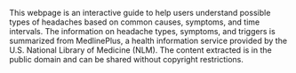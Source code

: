 This webpage is an interactive guide to help users understand possible types of headaches based on common causes, symptoms, and time intervals. The information on headache types, symptoms, and triggers is summarized from MedlinePlus, a health information service provided by the U.S. National Library of Medicine (NLM). The content extracted is in the public domain and can be shared without copyright restrictions.
